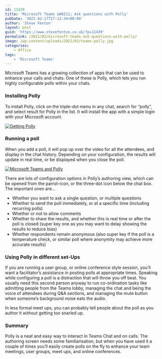 ```yaml
---
id: 11439
title: 'Microsoft Teams &#8211; Ask questions with Polly'
pubDate: '2021-02-17T17:12:34+00:00'
author: 'Steve Fenton'
layout: post
guid: 'https://www.stevefenton.co.uk/?p=11439'
permalink: /2021/02/microsoft-teams-ask-questions-with-polly/
image: /wp-content/uploads/2021/02/teams-polly.jpg
categories:
    - Office
tags:
    - 'Microsoft Teams'
---
```


Microsoft Teams has a growing collection of apps that can be used to enhance your calls and chats. One of these is Polly, which lets you run highly configurable polls within your chats.

### Installing Polly

To install Polly, click on the triple-dot menu in any chat, search for “polly”, and select result for Polly in the list. It will install the app with a simple login with your Microsoft account.

[![Getting Polly](https://www.stevefenton.co.uk/wp-content/uploads/2021/02/getting-polly-1024x605.jpg)](https://www.stevefenton.co.uk/2021/02/microsoft-teams-ask-questions-with-polly/getting-polly/)

### Running a poll

When you add a poll, it will pop up over the video for all the attendees, and display in the chat history. Depending on your configuration, the results will update in real time, or be displayed when you close the poll.

[![Microsoft Teams and Polly](https://www.stevefenton.co.uk/wp-content/uploads/2021/02/teams-polly.jpg)](https://www.stevefenton.co.uk/2021/02/microsoft-teams-ask-questions-with-polly/teams-polly/)

There are lots of configuration options in Polly’s authoring view, which can be opened from the parrot-icon, or the three-dot icon below the chat box. The important ones are…

- Whether you want to ask a single question, or multiple questions
- Whether to send the poll immediately, or at a specific time (including recurring polls)
- Whether or not to allow comments
- Whether to share the results, and whether this is real time or after the poll is closed (super key one as you may want to delay showing the results to reduce bias)
- Whether respondents remain anonymous (also super key if the poll is a temperature check, or similar poll where anonymity may achieve more accurate results)

### Using Polly in different set-Ups

If you are running a user group, or online conference style session, you’ll want a facilitator’s assistance in posting polls at appropriate times. Speaking while configuring a poll is a distraction that will throw you off beat. You usually need this second person anyway to run co-ordination tasks like admitting people from the Teams lobby, managing the chat and being the voice of attendees during Q&amp;A sections, and managing the mute button when someone’s background noise eats the audio.

In less formal meet ups, you can probably tell people about the poll as you author it without getting too snarled up.

### Summary

Polly is a neat and easy way to interact in Teams Chat and on calls. The authoring screen needs some familiarisation, but when you have used it a couple of times you’ll easily create polls on the fly to enhance your team meetings, user groups, meet ups, and online conferences.